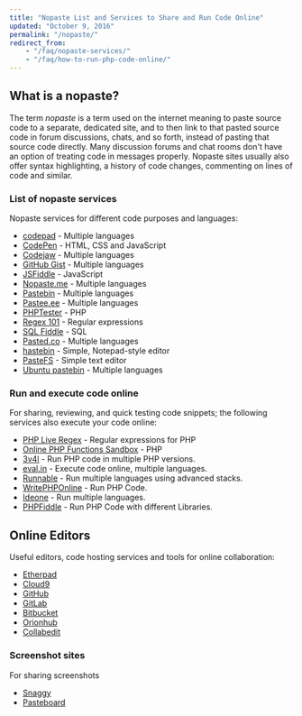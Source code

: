 ```yaml
---
title: "Nopaste List and Services to Share and Run Code Online"
updated: "October 9, 2016"
permalink: "/nopaste/"
redirect_from:
    - "/faq/nopaste-services/"
    - "/faq/how-to-run-php-code-online/"
---
```


## What is a nopaste?

The term *nopaste* is a term used on the internet meaning to paste source code
to a separate, dedicated site, and to then link to that pasted source code in
forum discussions, chats, and so forth, instead of pasting that source code
directly. Many discussion forums and chat rooms don't have an option of
treating code in messages properly. Nopaste sites usually also offer syntax
highlighting, a history of code changes, commenting on lines of code and
similar.

### List of nopaste services

Nopaste services for different code purposes and languages:

* [codepad](http://codepad.org/) - Multiple languages
* [CodePen](http://codepen.io/) - HTML, CSS and JavaScript
* [Codejaw](http://codejaw.com/) - Multiple languages
* [GitHub Gist](https://gist.github.com/) - Multiple languages
* [JSFiddle](https://jsfiddle.net/) - JavaScript
* [Nopaste.me](https://nopaste.me/) - Multiple languages
* [Pastebin](http://pastebin.com/) - Multiple languages
* [Pastee.ee](https://paste.ee/) - Multiple languages
* [PHPTester](http://phptester.net) - PHP
* [Regex 101](https://regex101.com/) - Regular expressions
* [SQL Fiddle](http://sqlfiddle.com/) - SQL
* [Pasted.co](http://pasted.co/) - Multiple languages
* [hastebin](http://hastebin.com/) - Simple, Notepad-style editor
* [PasteFS](https://www.pastefs.com/) - Simple text editor
* [Ubuntu pastebin](http://paste.ubuntu.com/) - Multiple languages

### Run and execute code online

For sharing, reviewing, and quick testing code snippets; the following services
also execute your code online:

* [PHP Live Regex](http://www.phpliveregex.com/) - Regular expressions for PHP
* [Online PHP Functions Sandbox](http://sandbox.onlinephpfunctions.com/) - PHP
* [3v4l](https://3v4l.org/) - Run PHP code in multiple PHP versions.
* [eval.in](https://eval.in/) - Execute code online, multiple languages.
* [Runnable](https://code.runnable.com/) - Run multiple languages using advanced
  stacks.
* [WritePHPOnline](http://www.writephponline.com/WritePHPOnline) - Run PHP Code.
* [Ideone](https://ideone.com/) - Run multiple languages.
* [PHPFiddle](http://phpfiddle.org/) - Run PHP Code with different Libraries.

## Online Editors

Useful editors, code hosting services and tools for online collaboration:

* [Etherpad](http://etherpad.org/)
* [Cloud9](https://c9.io/)
* [GitHub](https://github.com)
* [GitLab](https://gitlab.com)
* [Bitbucket](https://bitbucket.org)
* [Orionhub](https://orionhub.org)
* [Collabedit](http://collabedit.com/)

### Screenshot sites

For sharing screenshots

* [Snaggy](https://snag.gy/)
* [Pasteboard](http://pasteboard.co/)

